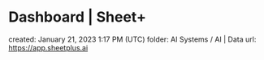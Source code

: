 # Dashboard | Sheet+

created: January 21, 2023 1:17 PM (UTC)
folder: AI Systems / AI | Data
url: https://app.sheetplus.ai